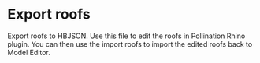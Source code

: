 # Export roofs

Export roofs to HBJSON. Use this file to edit the roofs in Pollination Rhino plugin. You can then use the import roofs to import the edited roofs back to Model Editor.